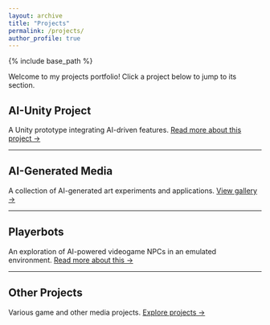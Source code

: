 ```yaml
---
layout: archive
title: "Projects"
permalink: /projects/
author_profile: true
---
```


{% include base_path %}

Welcome to my projects portfolio! Click a project below to jump to its section.

## AI-Unity Project
A Unity prototype integrating AI-driven features.
[Read more about this project →](/projects/ai-unity-project)

---

## AI-Generated Media
A collection of AI-generated art experiments and applications.
[View gallery →](/projects/ai-generated-media)

---

## Playerbots
An exploration of AI-powered videogame NPCs in an emulated environment.
[Read more about this →](/projects/playerbots)

---

## Other Projects
Various game and other media projects.
[Explore projects →](/projects/other-projects)

